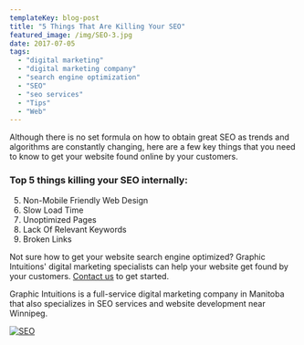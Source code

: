 ```yaml
---
templateKey: blog-post
title: "5 Things That Are Killing Your SEO"
featured_image: /img/SEO-3.jpg
date: 2017-07-05
tags:
  - "digital marketing"
  - "digital marketing company"
  - "search engine optimization"
  - "SEO"
  - "seo services"
  - "Tips"
  - "Web"
---
```


Although there is no set formula on how to obtain great SEO as trends and algorithms are constantly changing, here are a few key things that you need to know to get your website found online by your customers.

### Top 5 things killing your SEO internally:

5.  Non-Mobile Friendly Web Design
6.  Slow Load Time
7.  Unoptimized Pages
8.  Lack Of Relevant Keywords
9.  Broken Links

Not sure how to get your website search engine optimized? Graphic Intuitions' digital marketing specialists can help your website get found by your customers. [Contact us](https://graphicintuitions.com/get-in-touch/) to get started.

Graphic Intuitions is a full-service digital marketing company in Manitoba that also specializes in SEO services and website development near Winnipeg.

[![SEO](/img/SEO2.jpg)](https://graphicintuitions.com/wp-content/uploads/2017/07/SEO2.jpg)